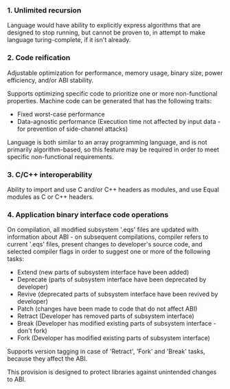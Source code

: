 ﻿### 1. Unlimited recursion
Language would have ability to explicitly express algorithms that are designed to stop running, but cannot be proven to, in attempt to make language turing-complete, if it isn't already.

### 2. Code reification
Adjustable optimization for performance, memory usage, binary size, power efficiency, and/or ABI stability.

Supports optimizing specific code to prioritize one or more non-functional properties. Machine code can be generated that has the following traits:

- Fixed worst-case performance
- Data-agnostic performance        (Execution time not affected by input data - for prevention of side-channel attacks)

Language is both similar to an array programming language, and is not primarily algorithm-based, so this feature may be required in order to meet specific non-functional requirements.

### 3. C/C++ interoperability

Ability to import and use C and/or C++ headers as modules, and use Equal modules as C or C++ headers.

### 4. Application binary interface code operations
On compilation, all modified subsystem '.eqs' files are updated with information about
ABI - on subsequent compilations, compiler refers to current '.eqs' files, present
changes to developer's source code, and selected compiler flags in order to suggest
one or more of the following tasks:

- Extend    (new parts of subsystem interface have been added)
- Deprecate (parts of subsystem interface have been deprecated by developer)
- Revive    (deprecated parts of subsystem interface have been revived by developer)
- Patch     (changes have been made to code that do not affect ABI)
- Retract   (Developer has removed parts of subsystem interface)
- Break     (Developer has modified existing parts of subsystem interface - don't fork)
- Fork      (Developer has modified existing parts of subsystem interface)

Supports version tagging in case of 'Retract', 'Fork' and 'Break' tasks,
because they affect the ABI.

This provision is designed to protect libraries against unintended changes to ABI.